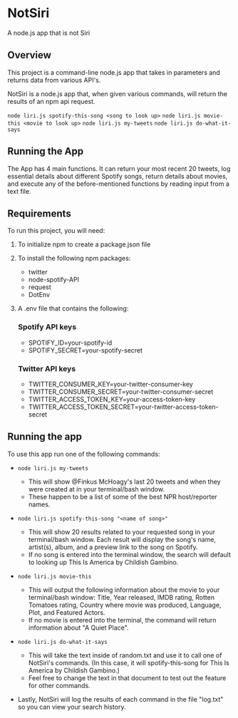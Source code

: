 # NotSiri
A node.js app that is not Siri

## Overview
This project is a command-line node.js app that takes in parameters and returns data from various API's.

NotSiri is a node.js app that, when given various commands, will return the results of an npm api request.

`node liri.js spotify-this-song <song to look up>`
`node liri.js movie-this <movie to look up>`
`node liri.js my-tweets`
`node liri.js do-what-it-says`



## Running the App
The App has 4 main functions. It can return your most recent 20 tweets, log essential details about different Spotify songs, return details about movies, and execute any of the before-mentioned functions by reading input from a text file.

## Requirements
To run this project, you will need:

1. To initialize npm to create a package.json file

2. To install the following npm packages: 
	- twitter
	- node-spotify-API
	- request
	- DotEnv
	
3. A .env file that contains the following:

	### Spotify API keys
	- SPOTIFY_ID=your-spotify-id
	- SPOTIFY_SECRET=your-spotify-secret

	### Twitter API keys
	- TWITTER_CONSUMER_KEY=your-twitter-consumer-key
	- TWITTER_CONSUMER_SECRET=your-twitter-consumer-secret
	- TWITTER_ACCESS_TOKEN_KEY=your-access-token-key
	- TWITTER_ACCESS_TOKEN_SECRET=your-twitter-access-token-secret

## Running the app
To use this app run one of the following commands:

* `node liri.js my-tweets`
	- This will show @Finkus McHoagy's last 20 tweets and when they were created at in your terminal/bash window.
	- These happen to be a list of some of the best NPR host/reporter names.

* `node liri.js spotify-this-song "<name of song>"`
	- This will show 20 results related to your requested song in your terminal/bash window. Each result will display the song's name, artist(s), album, and a preview link to the song on Spotify.
	- If no song is entered into the terminal window, the search will default to looking up This Is America by Childish Gambino.

* `node liri.js movie-this`
	- This will output the following information about the movie to your terminal/bash window: Title, Year released, IMDB rating, Rotten Tomatoes rating, Country where movie was produced, Language, Plot, and Featured Actors.
	- If no movie is entered into the terminal, the command will return information about "A Quiet Place".
	
* `node liri.js do-what-it-says`
	- This will take the text inside of random.txt and use it to call one of NotSiri's commands. (In this case, it will spotify-this-song for This Is America by Childish Gambino.)
	- Feel free to change the text in that document to test out the feature for other commands.
	
* Lastly, NotSiri will log the results of each command in the file "log.txt" so you can view your search history.